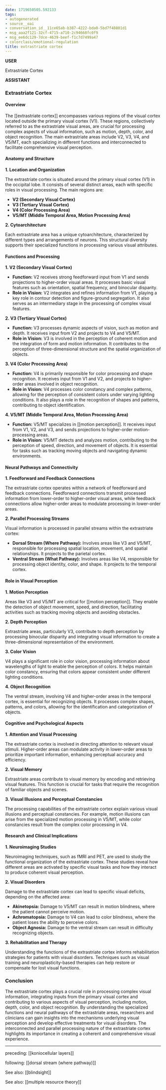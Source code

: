 ```yaml
---
date: 1719650505.592133
tags:
- autogenerated
- source__oai
- conversation_id__11ce65ab-b387-4222-bda0-5bd7f48801d1
- msg_aaa2f121-32cf-4715-a710-2c94668fc0f9
- msg_ee6dc129-7dce-4639-beef-f1c7d7499a47
- colorclass/emotional-regulation
title: extrastriate cortex
---
```


**USER**

Extrastriate Cortex


**ASSISTANT**

### Extrastriate Cortex

#### Overview

The [[extrastriate cortex]] encompasses various regions of the visual cortex located outside the primary visual cortex (V1). These regions, collectively referred to as the extrastriate visual areas, are crucial for processing complex aspects of visual information, such as motion, depth, color, and object recognition. The main extrastriate areas include V2, V3, V4, and V5/MT, each specializing in different functions and interconnected to facilitate comprehensive visual perception.

#### Anatomy and Structure

**1. Location and Organization**

The extrastriate cortex is situated around the primary visual cortex (V1) in the occipital lobe. It consists of several distinct areas, each with specific roles in visual processing. The main regions are:
- **V2 (Secondary Visual Cortex)**
- **V3 (Tertiary Visual Cortex)**
- **V4 (Color Processing Area)**
- **V5/MT (Middle Temporal Area, Motion Processing Area)**

**2. Cytoarchitecture**

Each extrastriate area has a unique cytoarchitecture, characterized by different types and arrangements of neurons. This structural diversity supports their specialized functions in processing various visual attributes.

#### Functions and Processing

**1. V2 (Secondary Visual Cortex)**

- **Function:** V2 receives strong feedforward input from V1 and sends projections to higher-order visual areas. It processes basic visual features such as orientation, spatial frequency, and binocular disparity.
- **Role in Vision:** V2 integrates and refines information from V1, playing a key role in contour detection and figure-ground segregation. It also serves as an intermediary stage in the processing of complex visual features.

**2. V3 (Tertiary Visual Cortex)**

- **Function:** V3 processes dynamic aspects of vision, such as motion and depth. It receives input from V2 and projects to V4 and V5/MT.
- **Role in Vision:** V3 is involved in the perception of coherent motion and the integration of form and motion information. It contributes to the perception of three-dimensional structure and the spatial organization of objects.

**3. V4 (Color Processing Area)**

- **Function:** V4 is primarily responsible for color processing and shape recognition. It receives input from V1 and V2, and projects to higher-order areas involved in object recognition.
- **Role in Vision:** V4 processes color constancy and complex patterns, allowing for the perception of consistent colors under varying lighting conditions. It also plays a role in the recognition of shapes and patterns, contributing to object identification.

**4. V5/MT (Middle Temporal Area, Motion Processing Area)**

- **Function:** V5/MT specializes in [[motion perception]]. It receives input from V1, V2, and V3, and sends projections to higher-order motion-processing areas.
- **Role in Vision:** V5/MT detects and analyzes motion, contributing to the perception of speed, direction, and movement of objects. It is essential for tasks such as tracking moving objects and navigating dynamic environments.

#### Neural Pathways and Connectivity

**1. Feedforward and Feedback Connections**

The extrastriate cortex operates within a network of feedforward and feedback connections. Feedforward connections transmit processed information from lower-order to higher-order visual areas, while feedback connections allow higher-order areas to modulate processing in lower-order areas.

**2. Parallel Processing Streams**

Visual information is processed in parallel streams within the extrastriate cortex:
- **Dorsal Stream (Where Pathway):** Involves areas like V3 and V5/MT, responsible for processing spatial location, movement, and spatial relationships. It projects to the parietal cortex.
- **Ventral Stream (What Pathway):** Involves areas like V4, responsible for processing object identity, color, and shape. It projects to the temporal cortex.

#### Role in Visual Perception

**1. Motion Perception**

Areas like V3 and V5/MT are critical for [[motion perception]]. They enable the detection of object movement, speed, and direction, facilitating activities such as tracking moving objects and avoiding obstacles.

**2. Depth Perception**

Extrastriate areas, particularly V3, contribute to depth perception by processing binocular disparity and integrating visual information to create a three-dimensional representation of the environment.

**3. Color Vision**

V4 plays a significant role in color vision, processing information about wavelengths of light to enable the perception of colors. It helps maintain color constancy, ensuring that colors appear consistent under different lighting conditions.

**4. Object Recognition**

The ventral stream, involving V4 and higher-order areas in the temporal cortex, is essential for recognizing objects. It processes complex shapes, patterns, and colors, allowing for the identification and categorization of objects.

#### Cognitive and Psychological Aspects

**1. Attention and Visual Processing**

The extrastriate cortex is involved in directing attention to relevant visual stimuli. Higher-order areas can modulate activity in lower-order areas to prioritize important information, enhancing perceptual accuracy and efficiency.

**2. Visual Memory**

Extrastriate areas contribute to visual memory by encoding and retrieving visual features. This function is crucial for tasks that require the recognition of familiar objects and scenes.

**3. Visual Illusions and Perceptual Constancies**

The processing capabilities of the extrastriate cortex explain various visual illusions and perceptual constancies. For example, motion illusions can arise from the specialized motion processing in V5/MT, while color constancies result from the complex color processing in V4.

#### Research and Clinical Implications

**1. Neuroimaging Studies**

Neuroimaging techniques, such as fMRI and PET, are used to study the functional organization of the extrastriate cortex. These studies reveal how different areas are activated by specific visual tasks and how they interact to produce coherent visual perception.

**2. Visual Disorders**

Damage to the extrastriate cortex can lead to specific visual deficits, depending on the affected area:
- **Akinetopsia:** Damage to V5/MT can result in motion blindness, where the patient cannot perceive motion.
- **Achromatopsia:** Damage to V4 can lead to color blindness, where the patient loses the ability to perceive colors.
- **Object Agnosia:** Damage to the ventral stream can result in difficulty recognizing objects.

**3. Rehabilitation and Therapy**

Understanding the functions of the extrastriate cortex informs rehabilitation strategies for patients with visual disorders. Techniques such as visual training and neuroplasticity-based therapies can help restore or compensate for lost visual functions.

### Conclusion

The extrastriate cortex plays a crucial role in processing complex visual information, integrating inputs from the primary visual cortex and contributing to various aspects of visual perception, including motion, depth, color, and object recognition. By understanding the specialized functions and neural pathways of the extrastriate areas, researchers and clinicians can gain insights into the mechanisms underlying visual perception and develop effective treatments for visual disorders. The interconnected and parallel processing nature of the extrastriate cortex highlights its importance in creating a coherent and comprehensive visual experience.


---

preceding: [[koniocellular layers]]  


following: [[dorsal stream (where pathway)]]

See also: [[blindsight]]


See also: [[multiple resource theory]]